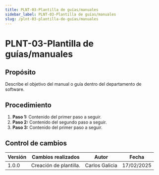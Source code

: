 ```yaml
---
title: PLNT-03-Plantilla de guías/manuales
sidebar_label: PLNT-03-Plantilla de guías/manuales
slug: /plnt-03-plantilla-de-guías/manuales
---
```


# PLNT-03-Plantilla de guías/manuales

## Propósito

Describe el objetivo del manual o guía dentro del departamento de software.

## Procedimiento

1. **Paso 1:**
   Contenido del primer paso a seguir.
2. **Paso 2:**
   Contenido del segundo paso a seguir.
3. **Paso 3:**
   Contenido del primer paso a seguir.

## Control de cambios

| Versión | Cambios realizados     | Autor          | Fecha      |
| ------- | ---------------------- | -------------- | ---------- |
| 1.0.0   | Creación de plantilla. | Carlos Galicia | 17/02/2025 |
